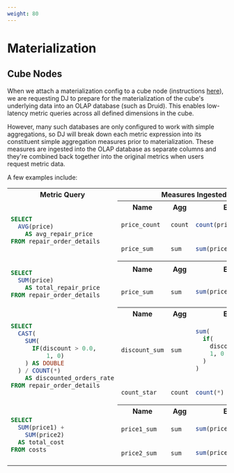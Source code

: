```yaml
---
weight: 80
---
```


# Materialization

## Cube Nodes

When we attach a materialization config to a cube node (instructions 
[here](../../getting-started/creating-nodes/cubes#adding-materialization-config)), we are requesting DJ to prepare 
for the materialization of the cube's underlying data into an OLAP database (such as Druid). This enables 
low-latency metric queries across all defined dimensions in the cube. 

However, many such databases are only configured to work with simple aggregations, so DJ will break down each
metric expression into its constituent simple aggregation measures prior to materialization. These measures are 
ingested into the OLAP database as separate columns and they're combined back together into the original metrics 
when users request metric data.

A few examples include:

<table>
<tr><th>Metric Query</th><th colspan="3">Measures Ingested</th></tr>
<tr>
<td rowspan="3">

```sql
SELECT
  AVG(price) 
    AS avg_repair_price 
FROM repair_order_details
```
</td>
<th>Name</th><th>Agg</th><th>Expr</th>
</tr>
<tr>
<td>

`price_count`
</td>
<td>

`count`
</td>
<td>


```sql
count(price)
```
</td>
</tr>
<tr>
<td>

`price_sum`
</td>
<td>

`sum`
</td>
<td>

```sql
sum(price)
```
</td>
</tr>

<tr>
<td rowspan="3">

```sql
SELECT
  SUM(price) 
    AS total_repair_price 
FROM repair_order_details
```
</td>
<tr>
<th>Name</th><th>Agg</th><th>Expr</th>
</tr>
<tr>
<td>

`price_sum`
</td>
<td>

`sum`
</td>
<td>

```sql
sum(price)
```
</td>
</tr>





<tr>
<td rowspan="4">

```sql
SELECT
  CAST(
    SUM(
      IF(discount > 0.0,
          1, 0)
    ) AS DOUBLE
  ) / COUNT(*)
    AS discounted_orders_rate
FROM repair_order_details
```
</td>
<tr>
<th>Name</th><th>Agg</th><th>Expr</th>
</tr>
<tr>
<td>

`discount_sum`
</td>
<td>

`sum`
</td>
<td>

```sql
sum(
  if(
    discount > 0.0, 
    1, 0
  )
)
```
</td>
</tr>

<tr>
<td>

`count_star`
</td>
<td>

`count`
</td>
<td>

```sql
count(*)
```
</td>
</tr>




<tr>
<td rowspan="4">

```sql
SELECT
  SUM(price1) + 
    SUM(price2) 
  AS total_cost
FROM costs
```
</td>
<tr>
<th>Name</th><th>Agg</th><th>Expr</th>
</tr>
<tr>
<td>

`price1_sum`
</td>
<td>

`sum`
</td>
<td>

```sql
sum(price1)
```
</td>
</tr>

<tr>
<td>

`price2_sum`
</td>
<td>

`sum`
</td>
<td>

```sql
sum(price2)
```
</td>
</tr>
</table>